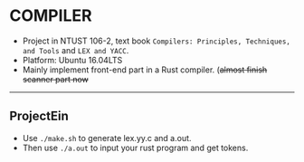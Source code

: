 # COMPILER
* Project in NTUST 106-2, text book `Compilers: Principles, Techniques, and Tools` and `LEX and YACC`.
* Platform: Ubuntu 16.04LTS
* Mainly implement front-end part in a Rust compiler. 
(~~almost finish scanner part now~~

***
## ProjectEin
* Use `./make.sh` to generate lex.yy.c and a.out.
* Then use `./a.out` to input your rust program and get tokens.
